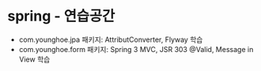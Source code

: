 # spring - 연습공간

- com.younghoe.jpa 패키지: AttributConverter, Flyway 학습
- com.younghoe.form 패키지: Spring 3 MVC, JSR 303 @Valid, Message in View 학습

